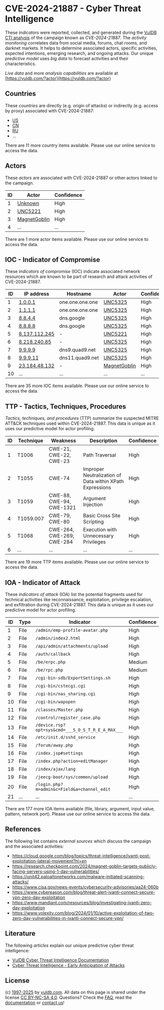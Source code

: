 # CVE-2024-21887 - Cyber Threat Intelligence

These _indicators_ were reported, collected, and generated during the [VulDB CTI analysis](https://vuldb.com/?kb.cti) of the campaign known as _CVE-2024-21887_. The _activity monitoring_ correlates data from social media, forums, chat rooms, and darknet markets. It helps to determine associated actors, specific activities, expected intentions, emerging research, and ongoing attacks. Our unique _predictive model_ uses _big data_ to forecast activities and their characteristics.

_Live data_ and more _analysis capabilities_ are available at [https://vuldb.com/?actor](https://vuldb.com/?actor)

## Countries

These _countries_ are directly (e.g. origin of attacks) or indirectly (e.g. access by proxy) associated with CVE-2024-21887:

* [US](https://vuldb.com/?country.us)
* [CN](https://vuldb.com/?country.cn)
* [RU](https://vuldb.com/?country.ru)
* ...

There are 11 more country items available. Please use our online service to access the data.

## Actors

These _actors_ are associated with CVE-2024-21887 or other actors linked to the campaign.

ID | Actor | Confidence
-- | ----- | ----------
1 | [Unknown](https://vuldb.com/?actor.unknown) | High
2 | [UNC5221](https://vuldb.com/?actor.unc5221) | High
3 | [MagnetGoblin](https://vuldb.com/?actor.magnetgoblin) | High
4 | ... | ...

There are 1 more actor items available. Please use our online service to access the data.

## IOC - Indicator of Compromise

These _indicators of compromise_ (IOC) indicate associated network resources which are known to be part of research and attack activities of CVE-2024-21887.

ID | IP address | Hostname | Actor | Confidence
-- | ---------- | -------- | ----- | ----------
1 | [1.0.0.1](https://vuldb.com/?ip.1.0.0.1) | one.one.one.one | [UNC5325](https://vuldb.com/?actor.unc5325) | High
2 | [1.1.1.1](https://vuldb.com/?ip.1.1.1.1) | one.one.one.one | [UNC5325](https://vuldb.com/?actor.unc5325) | High
3 | [8.8.4.4](https://vuldb.com/?ip.8.8.4.4) | dns.google | [UNC5325](https://vuldb.com/?actor.unc5325) | High
4 | [8.8.8.8](https://vuldb.com/?ip.8.8.8.8) | dns.google | [UNC5325](https://vuldb.com/?actor.unc5325) | High
5 | [8.137.112.245](https://vuldb.com/?ip.8.137.112.245) | - | [UNC5221](https://vuldb.com/?actor.unc5221) | High
6 | [8.218.240.85](https://vuldb.com/?ip.8.218.240.85) | - | [UNC5325](https://vuldb.com/?actor.unc5325) | High
7 | [9.9.9.9](https://vuldb.com/?ip.9.9.9.9) | dns9.quad9.net | [UNC5325](https://vuldb.com/?actor.unc5325) | High
8 | [9.9.9.11](https://vuldb.com/?ip.9.9.9.11) | dns11.quad9.net | [UNC5325](https://vuldb.com/?actor.unc5325) | High
9 | [23.184.48.132](https://vuldb.com/?ip.23.184.48.132) | - | [MagnetGoblin](https://vuldb.com/?actor.magnetgoblin) | High
10 | ... | ... | ... | ...

There are 35 more IOC items available. Please use our online service to access the data.

## TTP - Tactics, Techniques, Procedures

_Tactics, techniques, and procedures_ (TTP) summarize the suspected MITRE ATT&CK techniques used within CVE-2024-21887. This data is unique as it uses our predictive model for actor profiling.

ID | Technique | Weakness | Description | Confidence
-- | --------- | -------- | ----------- | ----------
1 | T1006 | CWE-21, CWE-22, CWE-23 | Path Traversal | High
2 | T1055 | CWE-74 | Improper Neutralization of Data within XPath Expressions | High
3 | T1059 | CWE-88, CWE-94, CWE-1321 | Argument Injection | High
4 | T1059.007 | CWE-79, CWE-80 | Basic Cross Site Scripting | High
5 | T1068 | CWE-264, CWE-269, CWE-284 | Execution with Unnecessary Privileges | High
6 | ... | ... | ... | ...

There are 19 more TTP items available. Please use our online service to access the data.

## IOA - Indicator of Attack

These _indicators of attack_ (IOA) list the potential fragments used for technical activities like reconnaissance, exploitation, privilege escalation, and exfiltration during CVE-2024-21887. This data is unique as it uses our predictive model for actor profiling.

ID | Type | Indicator | Confidence
-- | ---- | --------- | ----------
1 | File | `/admin/emp-profile-avatar.php` | High
2 | File | `/admin/index2.html` | High
3 | File | `/api/admin/attachments/upload` | High
4 | File | `/auth/callback` | High
5 | File | `/be/erpc.php` | Medium
6 | File | `/be/rpc.php` | Medium
7 | File | `/cgi-bin-sdb/ExportSettings.sh` | High
8 | File | `/cgi-bin/cstecgi.cgi` | High
9 | File | `/cgi-bin/nas_sharing.cgi` | High
10 | File | `/cgi-bin/wapopen` | High
11 | File | `/classes/Master.php` | High
12 | File | `/control/register_case.php` | High
13 | File | `/device.rsp?opt=sys&cmd=___S_O_S_T_R_E_A_MAX___` | High
14 | File | `/etc/init.d/sshd_service` | High
15 | File | `/forum/away.php` | High
16 | File | `/index.jsp#settings` | High
17 | File | `/index.php?action=editManager` | High
18 | File | `/index/ajax/lang` | High
19 | File | `/jeecg-boot/sys/common/upload` | High
20 | File | `/login.php?m=admin&c=Field&a=channel_edit` | High
21 | ... | ... | ...

There are 177 more IOA items available (file, library, argument, input value, pattern, network port). Please use our online service to access the data.

## References

The following list contains _external sources_ which discuss the campaign and the associated activities:

* https://cloud.google.com/blog/topics/threat-intelligence/ivanti-post-exploitation-lateral-movement?hl=en
* https://research.checkpoint.com/2024/magnet-goblin-targets-publicly-facing-servers-using-1-day-vulnerabilities/
* https://unit42.paloaltonetworks.com/malware-initiated-scanning-attacks/
* https://www.cisa.gov/news-events/cybersecurity-advisories/aa24-060b
* https://www.cybereason.com/blog/threat-alert-ivanti-connect-secure-vpn-zero-day-exploitation
* https://www.mandiant.com/resources/blog/investigating-ivanti-zero-day-exploitation
* https://www.volexity.com/blog/2024/01/10/active-exploitation-of-two-zero-day-vulnerabilities-in-ivanti-connect-secure-vpn/

## Literature

The following _articles_ explain our unique predictive cyber threat intelligence:

* [VulDB Cyber Threat Intelligence Documentation](https://vuldb.com/?kb.cti)
* [Cyber Threat Intelligence - Early Anticipation of Attacks](https://www.scip.ch/en/?labs.20201022)

## License

(c) [1997-2025](https://vuldb.com/?kb.changelog) by [vuldb.com](https://vuldb.com/?kb.about). All data on this page is shared under the license [CC BY-NC-SA 4.0](https://creativecommons.org/licenses/by-nc-sa/4.0/). Questions? Check the [FAQ](https://vuldb.com/?kb.faq), read the [documentation](https://vuldb.com/?kb) or [contact us](https://vuldb.com/?contact)!
